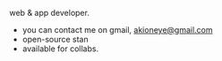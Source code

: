 web & app developer.
- you can contact me on gmail, akioneye@gmail.com
- open-source stan
- available for collabs.
